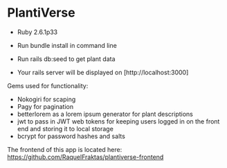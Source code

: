 # PlantiVerse


* Ruby 2.6.1p33

* Run bundle install in command line

* Run rails db:seed to get plant data

* Your rails server will be displayed on [http://localhost:3000]

Gems used for functionality:
* Nokogiri for scaping
* Pagy for pagination
* betterlorem as a lorem ipsum generator for plant descriptions
* jwt to pass in JWT web tokens for keeping users logged in on the front end and storing it to local storage
* bcrypt for password hashes and salts


The frontend of this app is located here: 
https://github.com/RaquelFraktas/plantiverse-frontend
